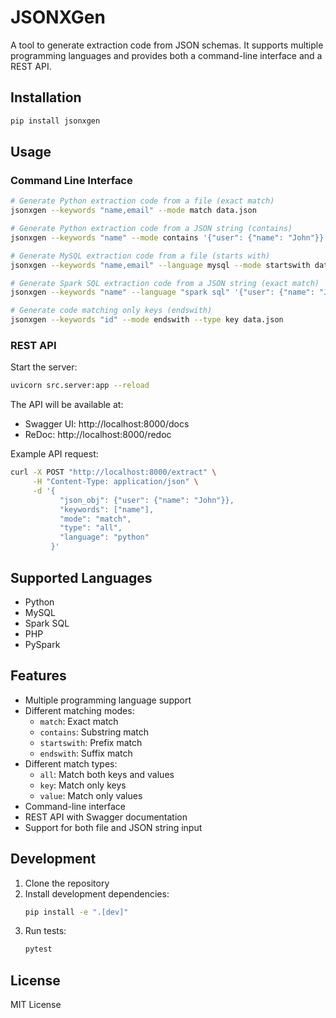 # JSONXGen

A tool to generate extraction code from JSON schemas. It supports multiple programming languages and provides both a command-line interface and a REST API.

## Installation

```bash
pip install jsonxgen
```

## Usage

### Command Line Interface

```bash
# Generate Python extraction code from a file (exact match)
jsonxgen --keywords "name,email" --mode match data.json

# Generate Python extraction code from a JSON string (contains)
jsonxgen --keywords "name" --mode contains '{"user": {"name": "John"}}'

# Generate MySQL extraction code from a file (starts with)
jsonxgen --keywords "name,email" --language mysql --mode startswith data.json

# Generate Spark SQL extraction code from a JSON string (exact match)
jsonxgen --keywords "name" --language "spark sql" '{"user": {"name": "John"}}'

# Generate code matching only keys (endswith)
jsonxgen --keywords "id" --mode endswith --type key data.json
```

### REST API

Start the server:
```bash
uvicorn src.server:app --reload
```

The API will be available at:
- Swagger UI: http://localhost:8000/docs
- ReDoc: http://localhost:8000/redoc

Example API request:
```bash
curl -X POST "http://localhost:8000/extract" \
     -H "Content-Type: application/json" \
     -d '{
           "json_obj": {"user": {"name": "John"}},
           "keywords": ["name"],
           "mode": "match",
           "type": "all",
           "language": "python"
         }'
```

## Supported Languages

- Python
- MySQL
- Spark SQL
- PHP
- PySpark

## Features

- Multiple programming language support
- Different matching modes:
  - `match`: Exact match
  - `contains`: Substring match
  - `startswith`: Prefix match
  - `endswith`: Suffix match
- Different match types:
  - `all`: Match both keys and values
  - `key`: Match only keys
  - `value`: Match only values
- Command-line interface
- REST API with Swagger documentation
- Support for both file and JSON string input

## Development

1. Clone the repository
2. Install development dependencies:
   ```bash
   pip install -e ".[dev]"
   ```
3. Run tests:
   ```bash
   pytest
   ```

## License

MIT License